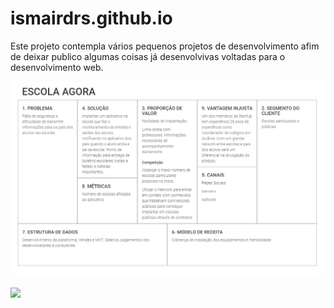 # ismairdrs.github.io

Este projeto contempla vários pequenos projetos de desenvolvimento afim de deixar publico algumas coisas já desenvolvivas voltadas para o desenvolvimento web.


![](./pbi_lean.PNG)

![](./pbi_endereço.PNG)

